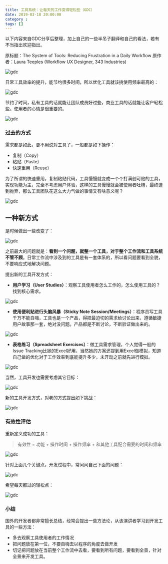 ```yaml
---
title: 工具系统：让每天的工作变得轻松些（GDC）
date: 2019-03-18 20:00:00
category :
tags: []
---
```


以下内容来自GDC分享后整理，加上自己的一些半吊子翻译和自己的看法，若有不当指出欢迎指出。

原标题：The System of Tools: Reducing Frustration in a Daily Workflow
原作者：Laura Teeples (Workflow UX Designer, 343 Industries)

<!--more-->

![gdc](/images/gdc-tools-talker.jpeg)

日常工具效率的提升，能节约很多时间，所以优化工具就该挑使用频率最高的：

![gdc](/images/gdc-tools-1.jpeg)

节约了时间，私有工具的话就能让团队成员好过些，商业工具的话就能让客户轻松些。使用者的心情是很重要的。

![gdc](/images/gdc-tools-2.jpeg)

### 过去的方式

需求都是如此，更不用说对工具了，一般都是如下操作：

- 复制（Copy）
- 粘贴（Paste）
- 快速重用（Reuse）

为了所谓的快速重用，复制粘贴代码，工具慢慢就变成一个个打满创可贴的工具，实现功能为主，完全不考虑用户体验，这样的工具慢慢就会被使用者吐槽，最终遭到抛弃，那么工具团队花这么大力气做的事情又有啥意义呢？

![gdc](/images/gdc-tools-3.jpeg)


## 一种新方式

是时候做出一些改变了：

![gdc](/images/gdc-tools-4.jpeg)

之前最大的问题就是：**看到一个问题，就整一个工具，对于整个工作流和工具系统不管不顾**。日常工作流中涉及到的工具是有一套体系的，所以看问题要看到全貌，不要响应式地解决问题。

提出新的工具开发方式：

- **用户学习（User Studies）**：观察工具使用者怎么工作的，怎么使用工具的？找到核心需求。

![gdc](/images/gdc-tools-6.jpeg)

- **使用便利贴进行头脑风暴（Sticky Note Session/Meetings）**：程序员写工具千万不能自嗨，工具也是一个产品，得把最迫切的需求给讨论出来，遵循敏捷用户故事那一套，绝对没问题。产品都是不断讨论，不断验证做出来的。

![gdc](/images/gdc-tools-7.jpeg)

- **表格练习（Spreadsheet Exercises）**：做工具需求管理，个人觉得一般的Issue Tracking比她的Excel好用，当然她的方案还提到用Excel做模拟，知道自己做的优化对于工作效率到底能提升多少，未开动之前就先进行模拟。

![gdc](/images/gdc-tools-8.jpeg)

当然，工具开发也需要考虑其它目标：

![gdc](/images/gdc-tools-5.jpeg)

新的工具开发方式，对老的方式提出如下挑战：

![gdc](/images/gdc-tools-10.jpeg)


### 有效性评估

重新定义成功的工具：

> 有效性 = 功能 + 操作时间 + 操作频率 + 和其他工具配合需要的时间和频率

![gdc](/images/gdc-tools-11.jpeg)

针对上面几个关键点，开发过程中，常问问自己下面的问题：

![gdc](/images/gdc-tools-12.jpeg)

希望每天都过的轻松点：

![gdc](/images/gdc-tools-9.jpeg)

### 小结

国外的开发者都非常擅长总结，经常会提出一些方法论，从该演讲者学习到开发工具的一些方法：

- 多去观察工具使用者的工作情况
- 把问题放在第一位，不要自嗨去以程序的角度去做开发
- 切记把问题放在当前整个工作流中去看，要看到所有问题，要看到全景，针对全景来开发工具。
